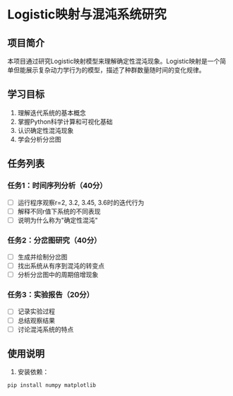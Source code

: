 # Logistic映射与混沌系统研究

## 项目简介
本项目通过研究Logistic映射模型来理解确定性混沌现象。Logistic映射是一个简单但能展示复杂动力学行为的模型，描述了种群数量随时间的变化规律。

## 学习目标
1. 理解迭代系统的基本概念
2. 掌握Python科学计算和可视化基础
3. 认识确定性混沌现象
4. 学会分析分岔图

## 任务列表

### 任务1：时间序列分析（40分）
- [ ] 运行程序观察r=2, 3.2, 3.45, 3.6时的迭代行为
- [ ] 解释不同r值下系统的不同表现
- [ ] 说明为什么称为"确定性混沌"

### 任务2：分岔图研究（40分）
- [ ] 生成并绘制分岔图
- [ ] 找出系统从有序到混沌的转变点
- [ ] 分析分岔图中的周期倍增现象

### 任务3：实验报告（20分）
- [ ] 记录实验过程
- [ ] 总结观察结果
- [ ] 讨论混沌系统的特点

## 使用说明

1. 安装依赖：
```bash
pip install numpy matplotlib
